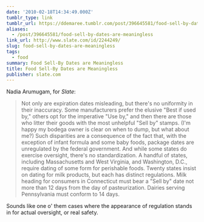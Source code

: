 ```yaml
---
date: '2010-02-18T14:34:49.000Z'
tumblr_type: link
tumblr_url: https://ddemaree.tumblr.com/post/396645581/food-sell-by-dates-are-meaningless
aliases:
  - /post/396645581/food-sell-by-dates-are-meaningless
link_url: http://www.slate.com/id/2244249/
slug: food-sell-by-dates-are-meaningless
tags:
  - food
summary: Food Sell-By Dates are Meaningless
title: Food Sell-By Dates are Meaningless
publisher: slate.com
---
```


Nadia Arumugam, for _Slate_:

> Not only are expiration dates misleading, but there's no uniformity in their inaccuracy. Some manufacturers prefer the elusive "Best if used by," others opt for the imperative "Use by," and then there are those who litter their goods with the most unhelpful "Sell by" stamps. (I'm happy my bodega owner is clear on when to dump, but what about me?) Such disparities are a consequence of the fact that, with the exception of infant formula and some baby foods, package dates are unregulated by the federal government. And while some states do exercise oversight, there's no standardization. A handful of states, including Massachusetts and West Virginia, and Washington, D.C., require dating of some form for perishable foods. Twenty states insist on dating for milk products, but each has distinct regulations. Milk heading for consumers in Connecticut must bear a "Sell by" date not more than 12 days from the day of pasteurization. Dairies serving Pennsylvania must conform to 14 days.

Sounds like one o' them cases where the appearance of regulation stands in for actual oversight, or real safety.